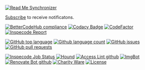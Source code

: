 <!--BadgesSTART-->
[![Read Me Synchronizer](https://img.shields.io/badge/-powered%20by%20read%20me%20synchronizer-brightgreen.svg)](https://github.com/undefined/ReadMeSynchronizer)
<!-- Powered by https://github.com/undefined/ReadMeSynchronizer -->

[Subscribe](https://github.com/GregTrevellick/Menees.VsTools.2017/subscription) to receive notificatons.

[![BetterCodeHub compliance](https://bettercodehub.com/edge/badge/GregTrevellick/Menees.VsTools.2017?branch=master)](https://bettercodehub.com/results/GregTrevellick/Menees.VsTools.2017)
[![Codacy Badge](https://api.codacy.com/project/badge/Grade/0f084189c9f94d619e3b5fe7052678c9)](https://www.codacy.com/project/gtrevellick/Menees.VsTools.2017/dashboard?utm_source=github.com&amp;utm_medium=referral&amp;utm_content=GregTrevellick/Menees.VsTools.2017&amp;utm_campaign=Badge_Grade_Dashboard)
[![CodeFactor](https://www.codefactor.io/repository/github/GregTrevellick/Menees.VsTools.2017/badge)](https://www.codefactor.io/repository/github/GregTrevellick/Menees.VsTools.2017)
[![Inspecode Report](https://inspecode.rocro.com/badges/github.com/GregTrevellick/Menees.VsTools.2017/report?token=tAsFXjJev3rV1FKWaPN3tA2aveBv__PMY0TuXTaGxXU)](https://inspecode.rocro.com/reports/github.com/GregTrevellick/Menees.VsTools.2017/branch/master/summary)


[![GitHub top language](https://img.shields.io/github/languages/top/GregTrevellick/Menees.VsTools.2017.svg)](https://github.com/GregTrevellick/Menees.VsTools.2017)
[![Github language count](https://img.shields.io/github/languages/count/GregTrevellick/Menees.VsTools.2017.svg)](https://github.com/GregTrevellick/Menees.VsTools.2017)
[![GitHub issues](https://img.shields.io/github/issues-raw/GregTrevellick/Menees.VsTools.2017.svg)](https://github.com/GregTrevellick/Menees.VsTools.2017/issues)
[![GitHub pull requests](https://img.shields.io/github/issues-pr-raw/GregTrevellick/Menees.VsTools.2017.svg)](https://github.com/GregTrevellick/Menees.VsTools.2017/pulls)














[![Inspecode Job Status](https://inspecode.rocro.com/badges/github.com/GregTrevellick/Menees.VsTools.2017/status?token=tAsFXjJev3rV1FKWaPN3tA2aveBv__PMY0TuXTaGxXU)](https://inspecode.rocro.com/jobs/github.com/GregTrevellick/Menees.VsTools.2017/latest?completed=true)
[![Hound](https://img.shields.io/badge/hound_ci-checked-brightgreen.svg)](https://houndci.com/)
[![Access Lint github](https://img.shields.io/badge/a11y-checked-brightgreen.svg)](https://www.accesslint.com)
[![ImgBot](https://img.shields.io/badge/images-optimized-brightgreen.svg)](https://imgbot.net/)
[![Renovate Bot github](https://img.shields.io/badge/renovatebot-checked-brightgreen.svg)](https://renovatebot.com/)
[![Charity Ware](https://img.shields.io/badge/charity%20ware-thank%20you-brightgreen.svg)](https://github.com/GregTrevellick/MiscellaneousArtefacts/wiki/Charity-Ware)
[![License](https://img.shields.io/github/license/gittools/gitlink.svg)](/LICENSE.txt)
<!--BadgesEND-->

